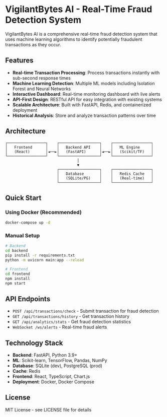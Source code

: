 # VigilantBytes AI - Real-Time Fraud Detection System

VigilantBytes AI is a comprehensive real-time fraud detection system that uses machine learning algorithms to identify potentially fraudulent transactions as they occur.

## Features

- **Real-time Transaction Processing**: Process transactions instantly with sub-second response times
- **Machine Learning Detection**: Multiple ML models including Isolation Forest and Neural Networks
- **Interactive Dashboard**: Real-time monitoring dashboard with live alerts
- **API-First Design**: RESTful API for easy integration with existing systems
- **Scalable Architecture**: Built with FastAPI, Redis, and containerized deployment
- **Historical Analysis**: Store and analyze transaction patterns over time

## Architecture

```
┌─────────────────┐    ┌──────────────────┐    ┌─────────────────┐
│   Frontend      │    │   Backend API    │    │   ML Engine     │
│   (React)       │◄──►│   (FastAPI)      │◄──►│   (Scikit/TF)   │
└─────────────────┘    └──────────────────┘    └─────────────────┘
                                │
                                ▼
                       ┌──────────────────┐    ┌─────────────────┐
                       │   Database       │    │   Redis Cache   │
                       │   (SQLite/PG)    │    │   (Real-time)   │
                       └──────────────────┘    └─────────────────┘
```

## Quick Start

### Using Docker (Recommended)
```bash
docker-compose up -d
```

### Manual Setup
```bash
# Backend
cd backend
pip install -r requirements.txt
python -m uvicorn main:app --reload

# Frontend
cd frontend
npm install
npm start
```

## API Endpoints

- `POST /api/transactions/check` - Submit transaction for fraud detection
- `GET /api/transactions/history` - Get transaction history
- `GET /api/analytics/stats` - Get fraud detection statistics
- `WebSocket /ws/alerts` - Real-time fraud alerts

## Technology Stack

- **Backend**: FastAPI, Python 3.9+
- **ML**: Scikit-learn, TensorFlow, Pandas, NumPy
- **Database**: SQLite (dev), PostgreSQL (prod)
- **Cache**: Redis
- **Frontend**: React, TypeScript, Chart.js
- **Deployment**: Docker, Docker Compose

## License

MIT License - see LICENSE file for details
